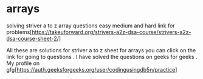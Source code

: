 # arrays
solving striver a to z array questions 
easy medium and hard
link for problems[https://takeuforward.org/strivers-a2z-dsa-course/strivers-a2z-dsa-course-sheet-2/]

All these are solutions for striver a to z sheet for arrays
you can click on the link for going to questions . I have solved the questions on geeks for geeks .
My profile on gfg[https://auth.geeksforgeeks.org/user/codingusingdb5n/practice]
